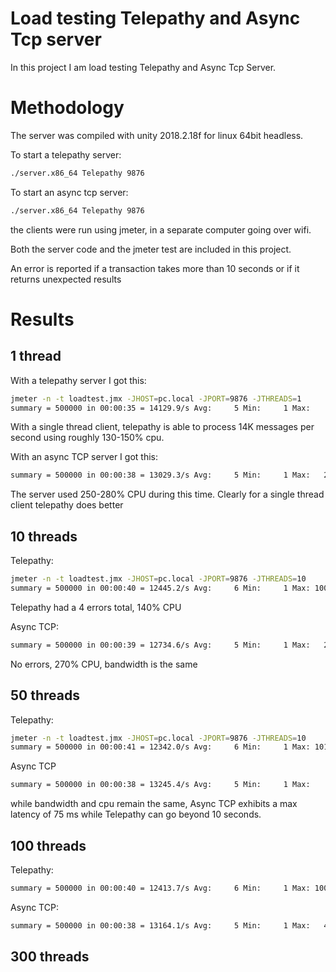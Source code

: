 # Load testing Telepathy and Async Tcp server

In this project I am load testing Telepathy and Async Tcp Server. 

# Methodology

The server was compiled with unity 2018.2.18f for linux 64bit headless.

To start a telepathy server:
```sh
./server.x86_64 Telepathy 9876
```
To start an async tcp server:
```sh
./server.x86_64 Telepathy 9876
```

the clients were run using jmeter,  in a separate computer going over wifi.

Both the server code and the jmeter test are included in this project.

An error is reported if a transaction takes more than 10 seconds or if it returns unexpected results

# Results

## 1 thread 

With a telepathy server I got this:
```sh
jmeter -n -t loadtest.jmx -JHOST=pc.local -JPORT=9876 -JTHREADS=1
summary = 500000 in 00:00:35 = 14129.9/s Avg:     5 Min:     1 Max:    45 Err:     0 (0.00%)
```

With a single thread client,  telepathy is able to process 14K messages per second using roughly 130-150% cpu.

With an async TCP server  I got this:

```sh
summary = 500000 in 00:00:38 = 13029.3/s Avg:     5 Min:     1 Max:   247 Err:     0 (0.00%)
```

The server used 250-280%  CPU during this time.  Clearly for a single thread client telepathy does better

## 10 threads

Telepathy:
```sh
jmeter -n -t loadtest.jmx -JHOST=pc.local -JPORT=9876 -JTHREADS=10
summary = 500000 in 00:00:40 = 12445.2/s Avg:     6 Min:     1 Max: 10013 Err:     2 (0.00%)
```
Telepathy had a 4 errors total,  140% CPU

Async TCP:
```sh
summary = 500000 in 00:00:39 = 12734.6/s Avg:     5 Min:     1 Max:   238 Err:     0 (0.00%)
```
No errors,  270% CPU,  bandwidth is the same

## 50 threads

Telepathy:
```sh
jmeter -n -t loadtest.jmx -JHOST=pc.local -JPORT=9876 -JTHREADS=10
summary = 500000 in 00:00:41 = 12342.0/s Avg:     6 Min:     1 Max: 10165 Err:    47 (0.01%)
```

Async TCP
```sh
summary = 500000 in 00:00:38 = 13245.4/s Avg:     5 Min:     1 Max:    75 Err:     0 (0.00%)
```
while bandwidth and cpu remain the same,  Async TCP exhibits a max latency of 75 ms  while Telepathy can go beyond 10 seconds.

## 100 threads

Telepathy:
```sh
summary = 500000 in 00:00:40 = 12413.7/s Avg:     6 Min:     1 Max: 10013 Err:    27 (0.01%)
```

Async TCP:
```sh
summary = 500000 in 00:00:38 = 13164.1/s Avg:     5 Min:     1 Max:   418 Err:     0 (0.00%)
```

## 300 threads